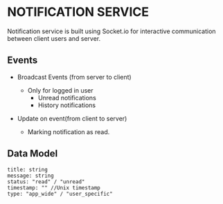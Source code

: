 # NOTIFICATION SERVICE
Notification service is built using Socket.io for interactive communication between client users and server.


## Events

* Broadcast Events (from server to client)
	- Only for logged in user
		- Unread notifications
		- History notifications

* Update on event(from client to server)
	- Marking notification as read.



## Data Model

```
title: string
message: string
status: "read" / "unread"
timestamp: "" //Unix timestamp
type: "app_wide" / "user_specific"
```
